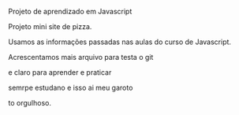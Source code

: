 Projeto de aprendizado em Javascript

Projeto mini site de pizza.

Usamos as informações passadas nas aulas do curso de Javascript.

Acrescentamos mais arquivo para testa o git 

e claro para aprender e praticar 

semrpe estudano e isso ai meu garoto


to orgulhoso.